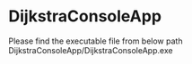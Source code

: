 # DijkstraConsoleApp

Please find the executable file from below path
DijkstraConsoleApp/DijkstraConsoleApp.exe
